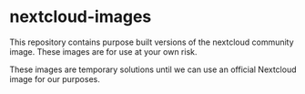 # nextcloud-images
This repository contains purpose built versions of the nextcloud community image. These images are for use at your own risk.

These images are temporary solutions until we can use an official Nextcloud image for our purposes.
